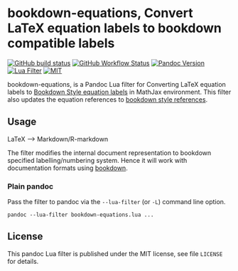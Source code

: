 bookdown-equations, Convert LaTeX equation labels to bookdown compatible labels
==================================================================

[![GitHub build status][CI badge]][CI workflow]
[![GitHub Workflow Status][pages badge]][pages workflow]
[![Pandoc Version][Pandoc badge]][pandoc]
[![Lua Filter][Lua Filter]][Main Filter]
[![MIT][License]][License URL]

bookdown-equations, is a Pandoc Lua filter for Converting LaTeX equation labels to [Bookdown Style equation labels](https://bookdown.org/yihui/bookdown/markdown-extensions-by-bookdown.html) in MathJax environment.
This filter also updates the equation references to [bookdown style references](https://bookdown.org/yihui/bookdown/markdown-extensions-by-bookdown.html).

[pages badge]: https://img.shields.io/github/workflow/status/Abhi-1U/bookdown-equations/Publish%20Website?label=Pages&logo=github&style=for-the-badge
[pages workflow]: https://github.com/Abhi-1U/bookdown-equations/blob/main/.github/workflows/website.yml
[CI badge]: https://img.shields.io/github/workflow/status/Abhi-1U/bookdown-equations/CI?logo=github&style=for-the-badge
[CI workflow]: https://github.com/Abhi-1U/bookdown-equations/actions/workflows/ci.yaml
[pandoc]: https://pandoc.org/index.html
[Pandoc badge]: https://img.shields.io/badge/pandoc-2.9+-red?style=for-the-badge&logo=haskell
[Lua Filter]: https://img.shields.io/badge/lua-filter-darkblue?style=for-the-badge&logo=lua
[License]: https://img.shields.io/badge/license-MIT-black?style=for-the-badge
[License URL]: https://github.com/Abhi-1U/bookdown-equations/blob/main/LICENSE
[Main Filter]: https://github.com/Abhi-1U/bookdown-equations/blob/main/bookdown-equations.lua
Usage
------------------------------------------------------------------

LaTeX --> Markdown/R-markdown

The filter modifies the internal document representation to bookdown specified labelling/numbering
system. Hence it will work with documentation formats using [bookdown](https://bookdown.org/).

### Plain pandoc

Pass the filter to pandoc via the `--lua-filter` (or `-L`) command
line option.

    pandoc --lua-filter bookdown-equations.lua ...



License
------------------------------------------------------------------

This pandoc Lua filter is published under the MIT license, see
file `LICENSE` for details.

